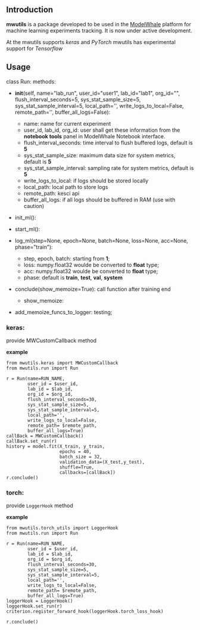 ## Introduction

**mwutils** is a package developed to be used in the [ModelWhale](https://modelwhale.com/) platform for machine learning experiments tracking. It is now under active development.

At the mwutils supports *keras* and *PyTorch*
mwutils has experimental support for *Tensorflow*


## Usage


class Run:
methods:
- __init__(self, name="lab_run", user_id="user1", lab_id="lab1", org_id="",
                 flush_interval_seconds=5,
                 sys_stat_sample_size=5, sys_stat_sample_interval=5, local_path='', write_logs_to_local=False,
                 remote_path='', buffer_all_logs=False):
  - name: name for current experiment
  - user_id, lab_id, org_id: user shall get these information from the **notebook tools** panel in ModelWhale Notebook interface.
  - flush_interval_seconds: time interval to flush buffered logs, default is **5**
  - sys_stat_sample_size: maximum data size for system metrics, default is **5**
  - sys_stat_sample_interval: sampling rate for system metrics, default is **5**
  - write_logs_to_local: if logs should be stored locally
  - local_path: local path to store logs
  - remote_path: kesci api
  - buffer_all_logs: if all logs should be buffered in RAM (use with caution)

- init_ml():

- start_ml():

- log_ml(step=None, epoch=None, batch=None, loss=None, acc=None, phase="train"):
  - step, epoch, batch: starting from **1**;
  - loss: numpy.float32 woulde be converted to **float** type;
  - acc: numpy.float32 woulde be converted to **float** type;
  - phase: default is **train**, **test**, **val**, **system**


- conclude(show_memoize=True):
  call function after training end
  - show_memoize:

- add_memoize_funcs_to_logger:
  testing;

### keras:

provide MWCustomCallback method

**example**

```
from mwutils.keras import MWCustomCallback
from mwutils.run import Run

r = Run(name=RUN_NAME,
        user_id = $user_id,
        lab_id = $lab_id,
        org_id = $org_id,
        flush_interval_seconds=30,
        sys_stat_sample_size=5,
        sys_stat_sample_interval=5,
        local_path='',
        write_logs_to_local=False,
        remote_path= $remote_path,
        buffer_all_logs=True)
callBack = MWCustomCallback()
callBack.set_run(r)        
history = model.fit(X_train, y_train,
                    epochs = 40,
                    batch_size = 32,
                    validation_data=(X_test,y_test),
                    shuffle=True,
                    callbacks=[callBack])
r.conclude()
```

### torch:
provide ```LoggerHook``` method

**example**

```
from mwutils.torch_utils import LoggerHook
from mwutils.run import Run

r = Run(name=RUN_NAME,
        user_id = $user_id,
        lab_id = $lab_id,
        org_id = $org_id,
        flush_interval_seconds=30,
        sys_stat_sample_size=5,
        sys_stat_sample_interval=5,
        local_path='',
        write_logs_to_local=False,
        remote_path= $remote_path,
        buffer_all_logs=True)
loggerHook = LoggerHook()
loggerHook.set_run(r)
criterion.register_forward_hook(loggerHook.torch_loss_hook)

r.conclude()
```
